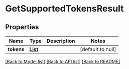 # GetSupportedTokensResult
## Properties

| Name | Type | Description | Notes |
|------------ | ------------- | ------------- | -------------|
| **tokens** | [**List**](GetSupportedTokensItem.md) |  | [default to null] |

[[Back to Model list]](../README.md#documentation-for-models) [[Back to API list]](../README.md#documentation-for-api-endpoints) [[Back to README]](../README.md)

